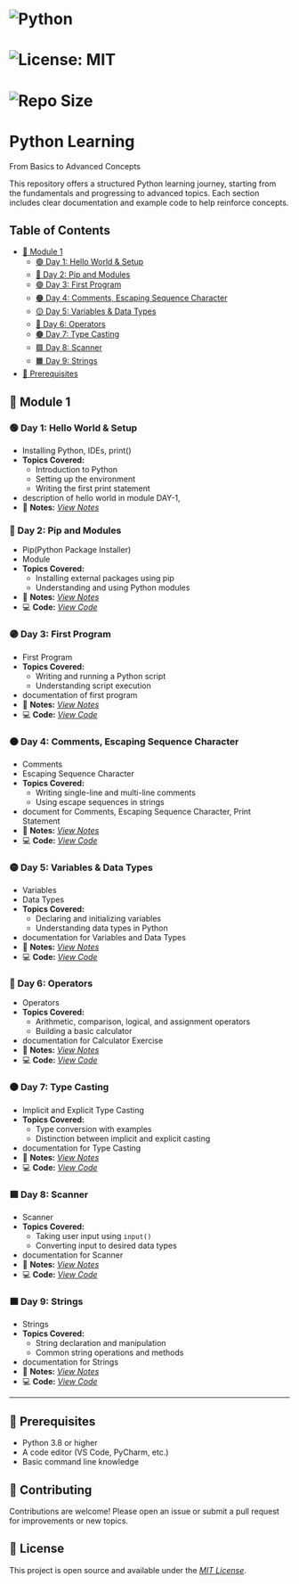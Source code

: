 # ![Python](https://img.shields.io/badge/Python-3.8%2B-blue.svg)
# ![License: MIT](https://img.shields.io/badge/License-MIT-yellow.svg)
# ![Repo Size](https://img.shields.io/github/repo-size/vinayakmishra4/PYTHON-FROM-BASIC-TO-ADVANCE)

# Python Learning
From Basics to Advanced Concepts

This repository offers a structured Python learning journey, starting from the fundamentals and progressing to advanced topics. Each section includes clear documentation and example code to help reinforce concepts.


## Table of Contents
- [📘 Module 1](#-module-1)
  - [🟢 Day 1: Hello World & Setup](#-day-1-hello-world--setup)
  - [🔵 Day 2: Pip and Modules](#-day-2-pip-and-modules)
  - [🟣 Day 3: First Program](#-day-3-first-program)
  - [🟠 Day 4: Comments, Escaping Sequence Character](#-day-4-comments-escaping-sequence-character)
  - [🟡 Day 5: Variables & Data Types](#-day-5-variables--data-types)
  - [🔴 Day 6: Operators](#-day-6-operators)
  - [🟤 Day 7: Type Casting](#-day-7-type-casting)
  - [🟩 Day 8: Scanner](#-day-8-scanner)
  - [🟧 Day 9: Strings](#-day-9-strings)
- [🔧 Prerequisites](#-prerequisites)

## 📘 Module 1

### 🟢 Day 1: Hello World & Setup
  - Installing Python, IDEs, print()
  - **Topics Covered:**
    - Introduction to Python
    - Setting up the environment
    - Writing the first print statement
  - description of hello world in module DAY-1,
  - 📄 **Notes:** [*View Notes*](https://github.com/vinayakmishra4/PYTHON-FROM-BASIC-TO-ADVANCE/blob/main/DAY-1-Hello_World-Setup/DAY-1.TXT)
  
### 🔵 Day 2: Pip and Modules
  - Pip(Python Package Installer)
  - Module
  - **Topics Covered:**
    - Installing external packages using pip
    - Understanding and using Python modules
  - 📄 **Notes:** [*View Notes*](https://github.com/vinayakmishra4/PYTHON-FROM-BASIC-TO-ADVANCE/blob/main/DAY-2-Pip-Modules/DAY-2.txt)
  - 💻 **Code:** [*View Code*](https://github.com/vinayakmishra4/PYTHON-FROM-BASIC-TO-ADVANCE/blob/main/DAY-2-Pip-Modules/Pimod.py)
  
### 🟣 Day 3: First Program
  - First Program
  - **Topics Covered:**
    - Writing and running a Python script
    - Understanding script execution
  - documentation of first program
  - 📄 **Notes:** [*View Notes*](https://github.com/vinayakmishra4/PYTHON-FROM-BASIC-TO-ADVANCE/blob/main/DAY-3-Frist_Program/DAY-3.txt)
  - 💻 **Code:** [*View Code*](https://github.com/vinayakmishra4/PYTHON-FROM-BASIC-TO-ADVANCE/blob/main/DAY-3-Frist_Program/FristProgram.py)

### 🟠 Day 4: Comments, Escaping Sequence Character
  - Comments
  - Escaping Sequence Character
  - **Topics Covered:**
    - Writing single-line and multi-line comments
    - Using escape sequences in strings
  - document for Comments, Escaping Sequence Character, Print Statement
  - 📄 **Notes:** [*View Notes*](https://github.com/vinayakmishra4/PYTHON-FROM-BASIC-TO-ADVANCE/blob/main/DAY-4-Comments-Escaping-Sequnece-Character/DAY-4.txt)
  - 💻 **Code:** [*View Code*](https://github.com/vinayakmishra4/PYTHON-FROM-BASIC-TO-ADVANCE/blob/main/DAY-4-Comments-Escaping-Sequnece-Character/CoEsSe.py)
  
### 🟡 Day 5: Variables & Data Types
  - Variables
  - Data Types
  - **Topics Covered:**
    - Declaring and initializing variables
    - Understanding data types in Python
  - documentation for Variables and Data Types
  - 📄 **Notes:** [*View Notes*](https://github.com/vinayakmishra4/PYTHON-FROM-BASIC-TO-ADVANCE/blob/main/DAY-5-Variables-Data-Types/DAY-5.txt)
  - 💻 **Code:** [*View Code*](https://github.com/vinayakmishra4/PYTHON-FROM-BASIC-TO-ADVANCE/blob/main/DAY-5-Variables-Data-Types/VarDa.py)
 
### 🔴 Day 6: Operators
  - Operators
  - **Topics Covered:**
    - Arithmetic, comparison, logical, and assignment operators
    - Building a basic calculator
  - documentation for Calculator Exercise
  - 📄 **Notes:** [*View Notes*](https://github.com/vinayakmishra4/PYTHON-FROM-BASIC-TO-ADVANCE/blob/main/DAY-6-EX-1/DAY-6.txt)
  - 💻 **Code:** [*View Code*](https://github.com/vinayakmishra4/PYTHON-FROM-BASIC-TO-ADVANCE/blob/main/DAY-6-EX-1/calc.py)

### 🟤 Day 7: Type Casting
  - Implicit and Explicit Type Casting
  - **Topics Covered:**
    - Type conversion with examples
    - Distinction between implicit and explicit casting
  - documentation for Type Casting
  - 📄 **Notes:** [*View Notes*](https://github.com/vinayakmishra4/PYTHON-FROM-BASIC-TO-ADVANCE/blob/main/DAY-7-Type-Casting/DAY-7.txt)
  - 💻 **Code:** [*View Code*](https://github.com/vinayakmishra4/PYTHON-FROM-BASIC-TO-ADVANCE/blob/main/DAY-7-Type-Casting/typecasting.py)

### 🟩 Day 8: Scanner
  - Scanner
  - **Topics Covered:**
    - Taking user input using `input()`
    - Converting input to desired data types
  - documentation for Scanner
  - 📄 **Notes:** [*View Notes*](https://github.com/vinayakmishra4/PYTHON-FROM-BASIC-TO-ADVANCE/blob/main/DAY-8-Input/DAY-8.txt)
  - 💻 **Code:** [*View Code*](https://github.com/vinayakmishra4/PYTHON-FROM-BASIC-TO-ADVANCE/blob/main/DAY-8-Input/Input.py)

### 🟧 Day 9: Strings
  - Strings
  - **Topics Covered:**
    - String declaration and manipulation
    - Common string operations and methods
  - documentation for Strings
  - 📄 **Notes:** [*View Notes*](https://github.com/vinayakmishra4/PYTHON-FROM-BASIC-TO-ADVANCE/blob/main/DAY-9-Strings/DAY-9.txt)
  - 💻 **Code:** [*View Code*](https://github.com/vinayakmishra4/PYTHON-FROM-BASIC-TO-ADVANCE/blob/main/DAY-9-Strings/Str.py)

---

## 🔧 Prerequisites
- Python 3.8 or higher
- A code editor (VS Code, PyCharm, etc.)
- Basic command line knowledge

## 🤝 Contributing
Contributions are welcome! Please open an issue or submit a pull request for improvements or new topics.

## 📄 License
This project is open source and available under the [*MIT License*](LICENSE).

